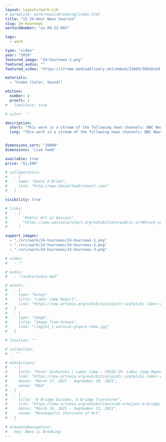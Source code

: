 ```yaml
---
layout: layouts/work.njk
# permalink: work/newsisbreaking/index.html
title: "15 24-Hour News Sources"
slug: 24-hournews
warnickNumber: "xx.00.22.003"

tags:
  - work

type: "video"
year: "2019"
featured_image: "24-hournews-1.png"
featured_audio: ""
featured_video: "https://iframe.mediadelivery.net/embed/21069/56016cb9-4fc6-4d91-8a51-652d31b76211"

materials: 
  - "Video (Color, Sound)"

edition: 
  number: 4
  proofs: 1
#   limitless: true

# color: ''

description:
  short: "This work is a stream of the following news channels: BBC News Channel, Sky News, Euronews, France 24, RT, Deutsche Welle, NHK World, CCTV News Channel, New Delhi Television (NDTV), Al Jazeera, Al Arabiya, A24, SABC News, CNN, Fox News Channel, and MSNBC"
  long: "This work is a stream of the following news channels: BBC News Channel, Sky News, Euronews, France 24, RT, Deutsche Welle, NHK World, CCTV News Channel, New Delhi Television (NDTV), Al Jazeera, Al Arabiya, A24, SABC News, CNN, Fox News Channel, and MSNBC"


dimensions_sort: "10000"
dimensions: 'Live Feed'

available: true
price: "$1,500"

# collaborators:
#   - {
#     name: "Danni O'Brien",
#     link: "http://www.danielleobrienart.com/"
#   }

visibility: true

# links:
#   - [
#       "Public Art in Wassaic",
#       "https://www.wassaicproject.org/exhibitions/public-art#block-yui_3_17_2_1_1635259463800_75918",
#     ]

support_images: 
  - "./src/work/24-hournews/24-hournews-1.png"
  - "./src/work/24-hournews/24-hournews-2.png"
  - "./src/work/24-hournews/24-hournews-3.png"

# video:
#   - ""

# audio:
#   - "/audio/audio.mp3"

# assets: 
#   - {
#     type: "bunny",
#     title: "Labor Camp Report",
#     link: "https://new.artsmia.org/exhibition/piotr-szyhalski-labor-camp-covid-19-labor-camp-report"
#   }
#   - {
#     type: "image",
#     title: "Image from Greace",
#     link: "/img/61_1-warnick-greece-show.jpg"
#   }

# location: ""

# collection:
#  - ""

# exhibitions:
#   - {
#     title: "Piotr Szyhalski / Labor Camp – COVID-19: Labor Camp Report",
#     link: "https://new.artsmia.org/exhibition/piotr-szyhalski-labor-camp-covid-19-labor-camp-report",
#     dates: "March 17, 2021 - September 19, 2021",
#     venue: "MIA"
#   }
#   - {
#     title: "A Bridge Divides, A Bridge Transforms",
#     link: "https://new.artsmia.org/exhibition/siah-armajani-a-bridge-divides-a-bridge-transforms",
#     dates: "March 19, 2021 - September 13, 2021",
#     venue: "Minneapolis Institute of Art"
#   }
  
# eleventyNavigation:
#   key: News is Breaking
---
```

